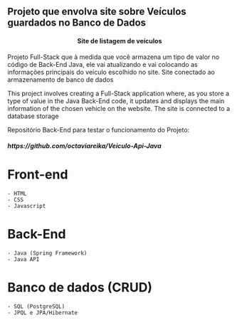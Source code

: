 ## Projeto que envolva site sobre Veículos guardados no Banco de Dados 

<h4 align="center"> Site de listagem de veículos</h2>
<p>Projeto Full-Stack que à medida que você armazena um tipo de valor no código de Back-End Java,
ele vai atualizando e vai colocando as informações principais do veículo escolhido no site. Site conectado ao armazenamento de banco de dados</p>

<p>This project involves creating a Full-Stack application where, as you store a type of value in the Java Back-End code, it updates and displays the main information of the chosen vehicle on the website. The site is connected to a database storage</p>

<p>Repositório Back-End para testar o funcionamento do Projeto:</p>
<h5>https://github.com/octaviareika/Veiculo-Api-Java</h5>

# Front-end
    - HTML
    - CSS
    - Javascript

# Back-End
    - Java (Spring Framework)
    - Java API

# Banco de dados (CRUD)
    - SQL (PostgreSQL)
    - JPQL e JPA/Hibernate